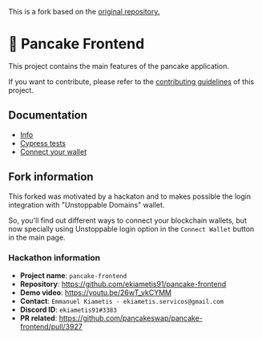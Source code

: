 This is a fork based on the [original repository.](https://ekiametis91@github.com/pancakeswap/pancake-frontend)

# 🥞 Pancake Frontend

This project contains the main features of the pancake application.

If you want to contribute, please refer to the [contributing guidelines](./CONTRIBUTING.md) of this project.

## Documentation

- [Info](doc/Info.md)
- [Cypress tests](doc/Cypress.md)
- [Connect your wallet](doc/WalletConnection.md)


## Fork information

This forked was motivated by a hackaton and to makes possible the login integration with "Unstoppable Domains" wallet.

So, you'll find out different ways to connect your blockchain wallets, but now specially using Unstoppable login option in the `Connect Wallet` button in the main page.

### Hackathon information

- **Project name**: `pancake-frontend`
- **Repository**: https://github.com/ekiametis91/pancake-frontend
- **Demo video**: https://youtu.be/26wT_vkCYMM
- **Contact**: `Emmanuel Kiametis - ekiametis.servicos@gmail.com`
- **Discord ID**: `ekiametis91#3383`
- **PR related**: https://github.com/pancakeswap/pancake-frontend/pull/3927